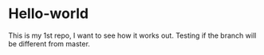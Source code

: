 # Hello-world
This is my 1st repo, I want to see how it works out.
Testing if the branch will be different from master.

